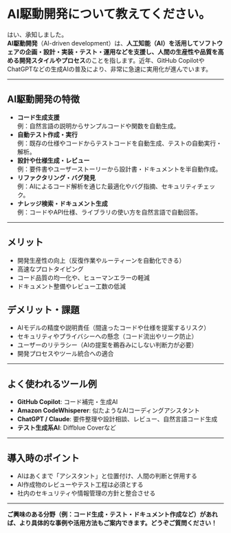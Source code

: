 # AI駆動開発について教えてください。

はい、承知しました。  
**AI駆動開発**（AI-driven development）は、**人工知能（AI）を活用してソフトウェアの企画・設計・実装・テスト・運用などを支援し、人間の生産性や品質を高める開発スタイルやプロセス**のことを指します。近年、GitHub CopilotやChatGPTなどの生成AIの普及により、非常に急速に実用化が進んでいます。

---

## AI駆動開発の特徴

- **コード生成支援**  
  例：自然言語の説明からサンプルコードや関数を自動生成。
- **自動テスト作成・実行**  
  例：既存の仕様やコードからテストコードを自動生成、テストの自動実行・解析。
- **設計や仕様生成・レビュー**  
  例：要件書やユーザーストーリーから設計書・ドキュメントを半自動作成。
- **リファクタリング・バグ発見**  
  例：AIによるコード解析を通じた最適化やバグ指摘、セキュリティチェック。
- **ナレッジ検索・ドキュメント生成**  
  例：コードやAPI仕様、ライブラリの使い方を自然言語で自動回答。

---

## メリット

- 開発生産性の向上（反復作業やルーティーンを自動化できる）
- 高速なプロトタイピング
- コード品質の均一化や、ヒューマンエラーの軽減
- ドキュメント整備やレビュー工数の低減

## デメリット・課題

- AIモデルの精度や説明責任（間違ったコードや仕様を提案するリスク）
- セキュリティやプライバシーへの懸念（コード流出やリーク防止）
- ユーザーのリテラシー（AIの提案を鵜呑みにしない判断力が必要）
- 開発プロセスやツール統合への適合

---

## よく使われるツール例

- **GitHub Copilot**: コード補完・生成AI
- **Amazon CodeWhisperer**: 似たようなAIコーディングアシスタント
- **ChatGPT / Claude**: 要件整理や設計相談、レビュー、自然言語コード生成
- **テスト生成系AI**: Diffblue Coverなど

---

## 導入時のポイント

- AIはあくまで「アシスタント」と位置付け、人間の判断と併用する
- AI作成物のレビューやテスト工程は必須とする
- 社内のセキュリティや情報管理の方針と整合させる

---

**ご興味のある分野（例：コード生成・テスト・ドキュメント作成など）があれば、より具体的な事例や活用方法もご案内できます。どうぞご質問ください！**
